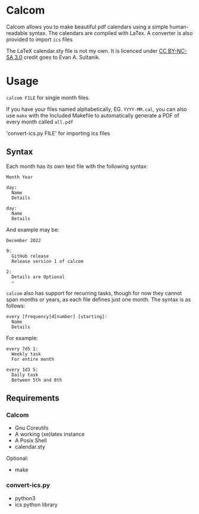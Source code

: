 # Calcom

Calcom allows you to make beautiful pdf calendars using a simple human-readable
syntax. The calendars are compiled with LaTex. A converter is also provided to
import `ics` files

The LaTeX calendar.sty file is not my own. It is licenced under [CC BY-NC-SA
3.0](https://creativecommons.org/licenses/by-nc-sa/3.0/) credit goes to Evan A.
Sultanik.


# Usage

`calcom FILE` for single month files.

If you have your files named alphabetically, EG. `YYYY-MM.cal`, you can also use
`make` with the Included Makefile to automatically generate a PDF of every month
called `all.pdf`

'convert-ics.py FILE' for importing ics files

## Syntax
Each month has its own text file with the following syntax:

```
Month Year

day:
  Name
  Details
  
day:
  Name
  Details
```

And example may be:

```
December 2022

9:
  GitHub release
  Release version 1 of calcom

2:
  Details are Optional
  ~
```

`calcom` also has support for recurring tasks, though for now they cannot span
months or years, as each file defines just one month.
The syntax is as follows:

```
every [frequency]d[number] [starting]:
  Name
  Details

```

For example:
```
every 7d5 1:
  Weekly task
  For entire month
  
every 1d3 5:
  Daily task
  Between 5th and 8th
```

## Requirements
### Calcom
- Gnu Coreutils
- A working (xe)latex instance
- A Posix Shell
- calendar.sty

Optional:
- make

### convert-ics.py
- python3
- ics python library
